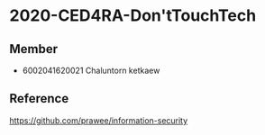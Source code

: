 # 2020-CED4RA-Don'tTouchTech

## Member 
- 6002041620021  Chaluntorn  ketkaew  


## Reference
  <https://github.com/prawee/information-security>
